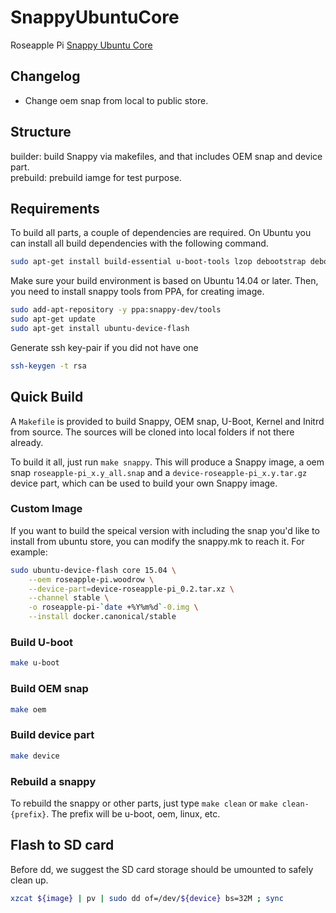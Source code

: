 # SnappyUbuntuCore
Roseapple Pi [Snappy Ubuntu Core](http://developer.ubuntu.com/snappy/) 

## Changelog
- Change oem snap from local to public store.

## Structure
builder: build Snappy via makefiles, and that includes OEM snap and device part.  
prebuild: prebuild iamge for test purpose.

## Requirements
To build all parts, a couple of dependencies are required. On Ubuntu you can install all build dependencies with the following command.

```bash
sudo apt-get install build-essential u-boot-tools lzop debootstrap debootstrap gcc-arm-linux-gnueabihf device-tree-compiler
```

Make sure your build environment is based on Ubuntu 14.04 or later. Then, you need to install snappy tools from PPA, for creating image.

```bash
sudo add-apt-repository -y ppa:snappy-dev/tools
sudo apt-get update
sudo apt-get install ubuntu-device-flash
```

Generate ssh key-pair if you did not have one

```bash
ssh-keygen -t rsa
```

## Quick Build
A `Makefile` is provided to build Snappy, OEM snap, U-Boot, Kernel and Initrd from source. The sources will be cloned into local folders if not there already.

To build it all, just run `make snappy`. This will produce a Snappy image, a oem snap `roseapple-pi_x.y_all.snap` and a `device-roseapple-pi_x.y.tar.gz` device part, which can be used to build your own Snappy image.

### Custom Image
If you want to build the speical version with including the snap you'd like to install from ubuntu store, you can modify the snappy.mk to reach it. For example:  

```bash
sudo ubuntu-device-flash core 15.04 \
	--oem roseapple-pi.woodrow \
	--device-part=device-roseapple-pi_0.2.tar.xz \
	--channel stable \
	-o roseapple-pi-`date +%Y%m%d`-0.img \
	--install docker.canonical/stable
```

### Build U-boot

```bash
make u-boot
```

### Build OEM snap

```bash
make oem
```

### Build device part

```bash
make device
```

### Rebuild a snappy
To rebuild the snappy or other parts, just type `make clean` or `make clean-{prefix}`. The prefix will be u-boot, oem, linux, etc. 

## Flash to SD card
Before dd, we suggest the SD card storage should be umounted to safely clean up.

```bash
xzcat ${image} | pv | sudo dd of=/dev/${device} bs=32M ; sync
```
